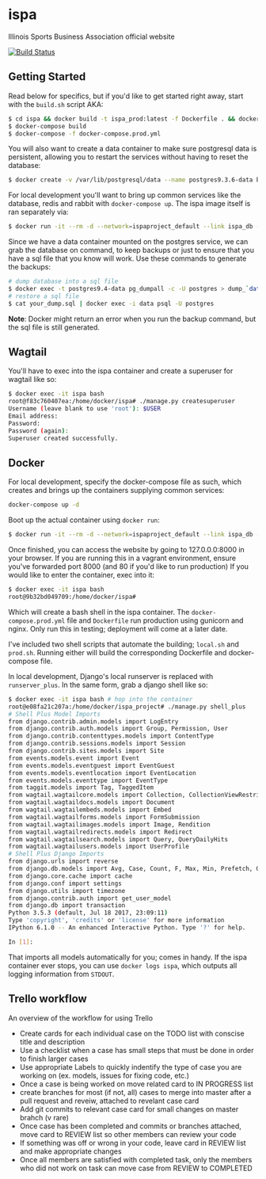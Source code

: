 # ispa
Illinois Sports Business Association official website

[![Build Status](https://travis-ci.org/aleccunningham/ispa.svg?branch=master)](https://travis-ci.org/aleccunningham/ispa)

## Getting Started

Read below for specifics, but if you'd like to get started right away, start with the `build.sh` script AKA:

```Bash
$ cd ispa && docker build -t ispa_prod:latest -f Dockerfile . && docker build -t ispa:latest -f Dockerfile.local . && cd ..
$ docker-compose build
$ docker-compose -f docker-compose.prod.yml
```

You will also want to create a data container to make sure postgresql data is persistent, allowing you to restart the services without having to reset the database:

```Bash
$ docker create -v /var/lib/postgresql/data --name postgres9.3.6-data busybox
```

For local development you'll want to bring up common services like the database, redis and rabbit with `docker-compose up`. The ispa image itself is ran separately via:

```Bash
$ docker run -it --rm -d --network=ispaproject_default --link ispa_db --publish 8000:8000 --volume $(pwd)/ispa:/home/docker/ispa --name ispa ispa:latest
```

Since we have a data container mounted on the postgres service, we can grab the database on command, to keep backups or just to ensure that you have a sql file that you know will work. Use these commands to generate the backups:

```Bash
# dump database into a sql file
$ docker exec -t postgres9.4-data pg_dumpall -c -U postgres > dump_`date +%d-%m-%Y"_"%H_%M_%S`.sql
# restore a sql file
$ cat your_dump.sql | docker exec -i data psql -U postgres
```

**Note**: Docker might return an error when you run the backup command, but the sql file is still generated.

## Wagtail

You'll have to exec into the ispa container and create a superuser for wagtail like so:

```Bash
$ docker exec -it ispa bash
root@f83c760407ea:/home/docker/ispa# ./manage.py createsuperuser
Username (leave blank to use 'root'): $USER
Email address:
Password:
Password (again):
Superuser created successfully.
```

## Docker

For local development, specify the docker-compose file as such, which creates and brings up the containers supplying common services:

```Bash
docker-compose up -d
```

Boot up the actual container using `docker run`:

```Bash
$ docker run -it --rm -d --network=ispaproject_default --link ispa_db --publish 8000:8000 --volume $(pwd)/ispa:/home/docker/ispa --name ispa ispa:latest
```

Once finished, you can access the website by going to 127.0.0.0:8000 in your browser. If you are running this in a vagrant environment, ensure you've forwarded port 8000 (and 80 if you'd like to run production)
If you would like to enter the container, exec into it:

```Bash
$ docker exec -it ispa bash
root@9b32bd049709:/home/docker/ispa#
```

Which will create a bash shell in the ispa container. The  ```docker-compose.prod.yml``` file and ```Dockerfile``` run production using gunicorn and nginx. Only run this in testing; deployment will come at a later date.

I've included two shell scripts that automate the building; ```local.sh``` and ```prod.sh```. Running either will build the corresponding Dockerfile and docker-compose file.

In local development, Django's local runserver is replaced with ```runserver_plus```. In the same form, grab a django shell like so:

```Bash
$ docker exec -it ispa bash # hop into the container
root@e08fa21c207a:/home/docker/ispa_project# ./manage.py shell_plus
# Shell Plus Model Imports
from django.contrib.admin.models import LogEntry
from django.contrib.auth.models import Group, Permission, User
from django.contrib.contenttypes.models import ContentType
from django.contrib.sessions.models import Session
from django.contrib.sites.models import Site
from events.models.event import Event
from events.models.eventguest import EventGuest
from events.models.eventlocation import EventLocation
from events.models.eventtype import EventType
from taggit.models import Tag, TaggedItem
from wagtail.wagtailcore.models import Collection, CollectionViewRestriction, GroupCollectionPermission, GroupPagePermission, Page, PageRevision, PageViewRestriction, Site
from wagtail.wagtaildocs.models import Document
from wagtail.wagtailembeds.models import Embed
from wagtail.wagtailforms.models import FormSubmission
from wagtail.wagtailimages.models import Image, Rendition
from wagtail.wagtailredirects.models import Redirect
from wagtail.wagtailsearch.models import Query, QueryDailyHits
from wagtail.wagtailusers.models import UserProfile
# Shell Plus Django Imports
from django.urls import reverse
from django.db.models import Avg, Case, Count, F, Max, Min, Prefetch, Q, Sum, When
from django.core.cache import cache
from django.conf import settings
from django.utils import timezone
from django.contrib.auth import get_user_model
from django.db import transaction
Python 3.5.3 (default, Jul 18 2017, 23:09:11)
Type 'copyright', 'credits' or 'license' for more information
IPython 6.1.0 -- An enhanced Interactive Python. Type '?' for help.

In [1]:
```

That imports all models automatically for you; comes in handy. If the ispa container ever stops, you can use `docker logs ispa`, which outputs all logging information from `STDOUT`.

## Trello workflow

An overview of the workflow for using Trello

- Create cards for each individual case on the TODO list with conscise title and description
- Use a checklist when a case has small steps that must be done in order to finish larger cases
- Use appropriate Labels to quickly indentify the type of case you are working on (ex. models, issues for fixing code, etc.)
- Once a case is being worked on move related card to IN PROGRESS list
- create branches for most (if not, all) cases to merge into master after a pull request and reveiw, attached to revelant case card
- Add git commits to relevant case card for small changes on master brahch (v rare)
- Once case has been completed and commits or branches attached, move card to REVIEW list so other members can review your code
- If something was off or wrong in your code, leave card in REVIEW list and make appropriate changes
- Once all members are satisfied with completed task, only the members who did not work on task can move case from REVIEW to COMPLETED
